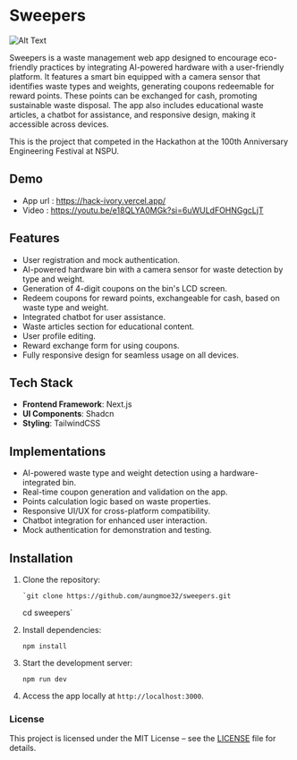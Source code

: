 # Sweepers

![Alt Text](https://raw.githubusercontent.com/aungmoe32/cv/refs/heads/main/images/sweepers.png)

Sweepers is a waste management web app designed to encourage eco-friendly practices by integrating AI-powered hardware with a user-friendly platform. It features a smart bin equipped with a camera sensor that identifies waste types and weights, generating coupons redeemable for reward points. These points can be exchanged for cash, promoting sustainable waste disposal. The app also includes educational waste articles, a chatbot for assistance, and responsive design, making it accessible across devices.

This is the project that competed in the Hackathon at the 100th Anniversary Engineering Festival at NSPU.

## Demo

- App url : https://hack-ivory.vercel.app/
- Video : https://youtu.be/e18QLYA0MGk?si=6uWULdFOHNGgcLjT

## Features

- User registration and mock authentication.
- AI-powered hardware bin with a camera sensor for waste detection by type and weight.
- Generation of 4-digit coupons on the bin's LCD screen.
- Redeem coupons for reward points, exchangeable for cash, based on waste type and weight.
- Integrated chatbot for user assistance.
- Waste articles section for educational content.
- User profile editing.
- Reward exchange form for using coupons.
- Fully responsive design for seamless usage on all devices.

## Tech Stack

- **Frontend Framework**: Next.js
- **UI Components**: Shadcn
- **Styling**: TailwindCSS

## Implementations

- AI-powered waste type and weight detection using a hardware-integrated bin.
- Real-time coupon generation and validation on the app.
- Points calculation logic based on waste properties.
- Responsive UI/UX for cross-platform compatibility.
- Chatbot integration for enhanced user interaction.
- Mock authentication for demonstration and testing.

## Installation

1.  Clone the repository:

        `git clone https://github.com/aungmoe32/sweepers.git

    cd sweepers`

2.  Install dependencies:

    `npm install`

3.  Start the development server:

    `npm run dev`

4.  Access the app locally at `http://localhost:3000`.

### License

This project is licensed under the MIT License – see the [LICENSE](./LICENSE) file for details.
